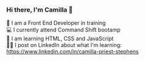 ### Hi there, I'm Camilla 👋

🚀 I am a Front End Developer in training<br>
💻 I currently attend Command Shift bootamp<br>
🧰 I am learning HTML, CSS and JavaScript<br>
✍🏻 I post on LinkedIn about what I'm learning: https://www.linkedin.com/in/camilla-priest-stephens<br>
 


